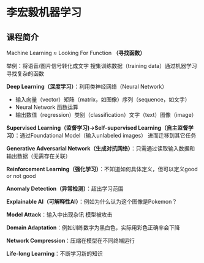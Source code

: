 # 李宏毅机器学习

## 课程简介

Machine Learning ≈ Looking For Function **（寻找函数）** 

举例：将语音/图片信号转化成文字 搜集训练数据（training data）通过机器学习寻找复杂的函数

**Deep Learning（深度学习）**：利用类神经网络（Neural Network）

* 输入向量（vector）矩阵（matrix，如图像）序列（sequence，如文字）
* Neural Network 函数运算
* 输出数值（regression）类别（classification）文字（text）图像（image） 

**Supervised Learning（监督学习)→Self-supervised Learning（自主监督学习）**：通过Foundational Model（输入unlabeled images） 进而迁移到其它任务

**Generative Adversarial Network（生成对抗网络）**：只需通过读取输入数据和输出数据（无需存在关联）

**Reinforcement Learning（强化学习）**：不知道如何具体定义，但可以定义good or not good

**Anomaly Detection（异常检测）**：超出学习范围

**Explainable AI（可解释性AI）**：例如为什么认为这个图像是Pokemon？

**Model Attack**：输入中出现杂讯 模型被攻击

**Domain Adaptation**：例如训练数字为黑白色，实际用彩色正确率会下降

**Network Compression**：压缩在模型在不同终端运行

**Life-long Learning**：不断学习新的知识
